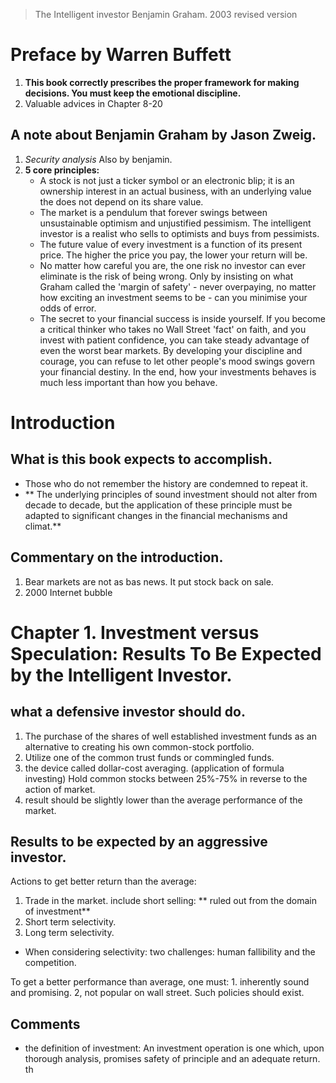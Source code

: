 > The Intelligent investor
> Benjamin Graham. 2003 revised version

# Preface by Warren Buffett
1. **This book correctly prescribes the proper framework for making decisions. You must keep the emotional discipline.**
2. Valuable advices in Chapter 8-20

## A note about Benjamin Graham by Jason Zweig.
1. *Security analysis* Also by benjamin.
2. **5 core principles:**
	- A stock is not just a ticker symbol or an electronic blip; it is an ownership interest in an actual business, with an underlying value the does not depend on its share value.
	- The market is a pendulum that forever swings between unsustainable optimism and unjustified pessimism. The intelligent investor is a realist who sells to  optimists and buys from pessimists.
	- The future value of every investment is a function of its present price. The higher the price you pay, the lower your return will be.
	- No matter how careful you are, the one risk no investor can ever eliminate is the risk of being wrong. Only by insisting on what Graham called the 'margin of safety' - never overpaying, no matter how exciting an investment seems to be - can you minimise your odds of error.
	- The secret to your financial success is inside yourself. If you become a critical thinker who takes no Wall Street 'fact' on faith, and you invest with patient confidence, you can take steady advantage of even the worst bear markets. By developing your discipline and courage, you can refuse to let other people's mood swings govern your financial destiny. In the end, how your investments behaves is much less important than how you behave.

# Introduction
## What is this book expects to accomplish.
- Those who do not remember the history are condemned to repeat it.
- ** The underlying principles of sound investment should not alter from decade to decade, but the application of these principle must be adapted to significant changes in the financial mechanisms and climat.**
## Commentary on the introduction.
1. Bear markets are not as bas news. It put stock back on sale.
2. 2000 Internet bubble

# Chapter 1. Investment versus Speculation: Results To Be Expected by the Intelligent Investor.

## what a defensive investor should do.
1. The purchase of the shares of well established investment funds  as an alternative to creating his own common-stock portfolio.
2. Utilize one of the common trust funds or commingled funds.
3. the device called dollar-cost averaging. (application of formula investing) Hold common stocks between 25%-75% in reverse to the action of market.
4. result should be slightly lower than the average performance of the market.

## Results to be expected by an aggressive investor.
Actions to get better return than the average:
1. Trade in the market. include short selling: ** ruled out from the domain of investment**
2. Short term selectivity. 
3. Long term selectivity.
- When considering selectivity: two challenges: human fallibility and the competition.

To get a better performance than average, one must: 1. inherently sound and promising. 2, not popular on wall street. Such policies should exist.

## Comments
- the definition of investment: An investment operation is one which, upon thorough analysis, promises safety of principle and an adequate return.
	th
<!--stackedit_data:
eyJoaXN0b3J5IjpbMTUxMDU0MDY4MSw1OTE1NTQ3OTEsLTE0Mz
U4ODc4OSwxMzk5NTEwODM2LDEwMTQyMTcxMTYsLTEyMDA1Njc0
MTEsMTAxNDg2MzI2NSwyMDMzMzQyMjEsLTQ5MDY4NjAwOCwxNj
k2OTM2MTg2XX0=
-->
